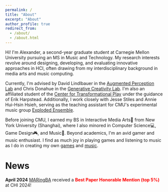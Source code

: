 ```yaml
---
permalink: /
title: "About"
excerpt: "About"
author_profile: true
redirect_from: 
  - /about/
  - /about.html
---
```


Hi! I'm Alexander, a second-year graduate student at Carnegie Mellon University pursuing an MS in Music and Technology. My research interests revolve around designing, developing, and evaluating innovative approaches in HCI, often drawing from my interdisciplinary background in media arts and music computing.

Currently, I'm advised by David Lindlbauer in the [Augmented Perception Lab](https://augmented-perception.org/) and Chris Donahue in the [Generative Creativity Lab](https://chrisdonahue.com/). I'm also an affiliated student of the [Center for Transformational Play](https://www.cmu.edu/ctp/index.html) under the guidance of Erik Harpstead. Additionally, I work closely with Jesse Stiles and Annie Hui-Hsin Hsieh, serving as the teaching assistant for CMU's experimental music group [Exploded Ensemble](https://www.explodedensemble.org/).

Before joining CMU, I earned my BS in Interactive Media Arts🎨 from New York University (Shanghai), where I also minored in Computer Science💻, Game Design🎮, and Music🎼. Beyond academics, I'm an avid gamer and music enthusiast. I find as much joy in playing games and listening to music as I do in creating my own [games](https://ayw0.github.io/portfolio/) and [music](https://soundcloud.com/alex-wang-796617401/sets/alexs-compositions/s-NJGasTQyLPD).

<h1>News</h1>

<strong>April 2024</strong> [MARingBA](https://ayw0.github.io/publications/MARingBA/) received a <i class="fas fa-award" style="color: red;"></i> <strong style="color: red;"> Best Paper Honorable Mention (top 5%)</strong> at CHI 2024!
